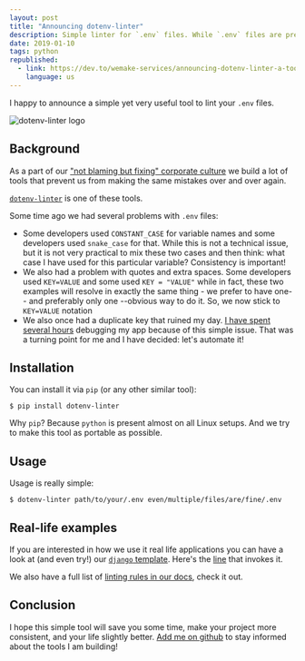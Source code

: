 ```yaml
---
layout: post
title: "Announcing dotenv-linter"
description: Simple linter for `.env` files. While `.env` files are pretty straight-forward it is required to keep them consistent. This tool offers a wide range of consistency rules and best practices. And it integrates perfectly into any existing workflow.
date: 2019-01-10
tags: python
republished:
  - link: https://dev.to/wemake-services/announcing-dotenv-linter-a-tool-to-lint-your-env-files-3m1g
    language: us
---
```


I happy to announce a simple yet very useful tool to lint your `.env` files.

![dotenv-linter logo](https://thepracticaldev.s3.amazonaws.com/i/untiw080ajgmz84m9857.png)


## Background

As a part of our ["not blaming but fixing" corporate culture](https://sobolevn.me/2018/12/blameless-environment) we build a lot of tools that prevent us from making the same mistakes over and over again.

[`dotenv-linter`](https://github.com/wemake-services/dotenv-linter) is one of these tools.

Some time ago we had several problems with `.env` files:

- Some developers used `CONSTANT_CASE` for variable names and some developers used `snake_case` for that. While this is not a technical issue, but it is not very practical to mix these two cases and then think: what case I have used for this particular variable? Consistency is important!
- We also had a problem with quotes and extra spaces. Some developers used `KEY=VALUE` and some used `KEY = "VALUE"` while in fact, these two examples will resolve in exactly the same thing - we prefer to have one-- and preferably only one --obvious way to do it. So, we now stick to `KEY=VALUE` notation
- We also once had a duplicate key that ruined my day. [I have spent several hours](https://sobolevn.me/2018/03/mediocre-developer) debugging my app because of this simple issue. That was a turning point for me and I have decided: let's automate it!


## Installation

You can install it via `pip` (or any other similar tool):

```terminal
$ pip install dotenv-linter
```

Why `pip`? Because `python` is present almost on all Linux setups. And we try to make this tool as portable as possible.


## Usage

Usage is really simple:

```terminal
$ dotenv-linter path/to/your/.env even/multiple/files/are/fine/.env
```


## Real-life examples

If you are interested in how we use it real life applications you can have a look at (and even try!) our [`django` template](https://github.com/wemake-services/wemake-django-template). Here's the [line](https://github.com/wemake-services/wemake-django-template/blob/master/%7B%7Bcookiecutter.project_name%7D%7D/docker/ci.sh#L55) that invokes it.

We also have a full list of [linting rules in our docs](https://dotenv-linter.readthedocs.io/en/latest/pages/violations/index.html), check it out.


## Conclusion

I hope this simple tool will save you some time, make your project more consistent, and your life slightly better. [Add me on github](https://github.com/sobolevn) to stay informed about the tools I am building!
